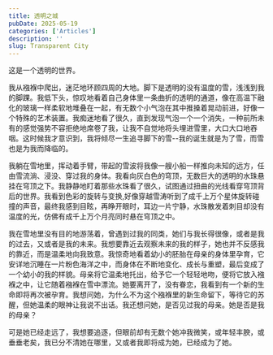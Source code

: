 ```yaml
---
title: 透明之城
pubDate: 2025-05-19
categories: ['Articles']
description: ''
slug: Transparent City
---
```


这是一个透明的世界。

我从襁褓中爬出，迷茫地环顾四周的大地。脚下是透明的没有温度的雪，浅浅到我的脚踝。我低下头，惊叹地看着自己身体里一条曲折的透明的通道，像在高温下融化的玻璃一样柔软地堆叠在一起，有无数个小气泡在其中推搡着晃动前进，好像一个特殊的艺术装置。我痴迷地看了很久，直到发现气泡一个一个消失，一种前所未有的感觉强势不容拒绝地席卷了我，让我不自觉地将头埋进雪里，大口大口地吞咽。这时候我才意识到，我将倾尽一生追寻脚下的雪--我的诞生就是为了雪，而雪也是为我而降临的。

我躺在雪地里，挥动着手臂，带起的雪波将我像一艘小船一样推向未知的远方，任由雪流淌、浸没、穿过我的身体。我看向灰白色的穹顶，无数巨大的透明的水珠悬挂在穹顶之下。我静静地盯着那些水珠看了很久，试图通过扭曲的光线看穿穹顶背后的世界。我看到色彩的旋转与变换,好像穿越雪涛听到了成千上万个星体旋转碰撞的声音，最终我感到目眩，再睁开眼时，耳边一片宁静，水珠散发着刺目却没有温度的光，仿佛有成千上万个月亮同时悬在穹顶之中。

我在雪地里没有目的地游荡着，曾遇到过我的同类，她们与我长得很像，或者是我的过去，又或者是我的未来。我想要靠近去观察未来的我的样子，她也并不反感我的靠近，而是温柔地向我致意。我惊奇地看着幼小的胚胎在母亲的身体里孕育，它安详地沉睡在一片粉色海洋之中，而身体在不断地变化、成长与重塑，最后变成了一个幼小的我的样貌。母亲将它温柔地托出，给予它一个轻轻地吻，便将它放入襁褓之中，让它随着襁褓在雪中漂流。她要离开了，没有眷恋，我看到有一个新的生命即将再次被孕育。我想问她，为什么不为这个襁褓里的新生命留下，等待它的苏醒，但她温柔的眼神让我说不出话。我还想问她，是否见过我的母亲。她是否是我的母亲？

可是她已经走远了，我想要追逐，但眼前却有无数个她冲我微笑，或年轻丰腴，或垂垂老矣，我已分不清她在哪里，又或者我即将成为她，已经成为了她。
